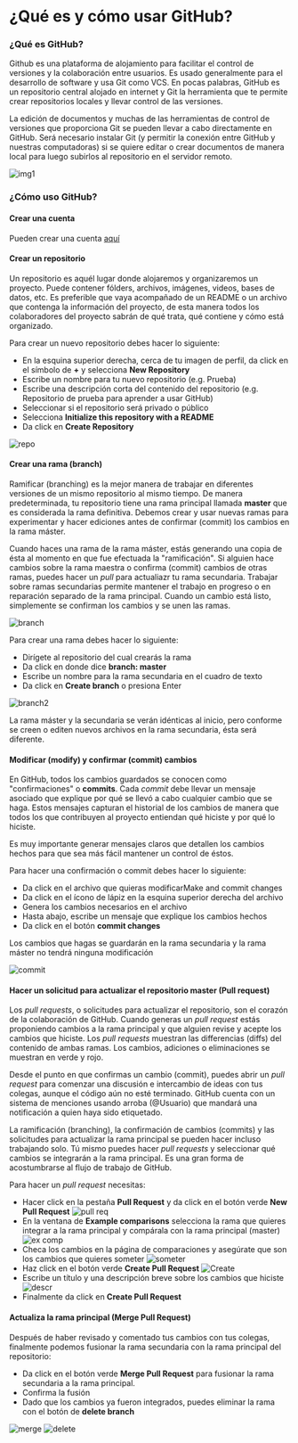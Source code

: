 # ¿Qué es y cómo usar GitHub?

### ¿Qué es GitHub?

Github es una plataforma de alojamiento para facilitar el control de versiones y la colaboración entre usuarios. Es usado generalmente para el desarrollo de software y usa Git como VCS. En pocas palabras, GitHub es un repositorio central alojado en internet y Git la herramienta que te permite crear repositorios locales y llevar control de las versiones. 

La edición de documentos y muchas de las herramientas de control de versiones que proporciona Git se pueden llevar a cabo directamente en GitHub. Será necesario instalar Git (y permitir la conexión entre GitHub y nuestras computadoras) si se quiere editar o crear documentos de manera local para luego subirlos al repositorio en el servidor remoto. 

![img1](https://d1jnx9ba8s6j9r.cloudfront.net/blog/wp-content/uploads/2017/11/GitHub-How-to-use-GitHub-Edureka-300x241.png)

### ¿Cómo uso GitHub?

#### Crear una cuenta

Pueden crear una cuenta [aquí](https://github.com/)

#### Crear un repositorio

Un repositorio es aquél lugar donde alojaremos y organizaremos un proyecto. Puede contener fólders, archivos, imágenes, videos, bases de datos, etc. Es preferible que vaya acompañado de un README o un archivo que contenga la información del proyecto, de esta manera todos los colaboradores del proyecto sabrán de qué trata, qué contiene y cómo está organizado. 

Para crear un nuevo repositorio debes hacer lo siguiente: 
- En la esquina superior derecha, cerca de tu imagen de perfil, da click en el símbolo de **+** y selecciona **New Repository**
- Escribe un nombre para tu nuevo repositorio (e.g. Prueba)
- Escribe una descripción corta del contenido del repositorio (e.g. Repositorio de prueba para aprender a usar GitHub)
- Seleccionar si el repositorio será privado o público
- Selecciona **Initialize this repository with a README**
- Da click en **Create Repository**

![repo](https://guides.github.com/activities/hello-world/create-new-repo.png)

#### Crear una rama (branch)

Ramificar (branching) es la mejor manera de trabajar en diferentes versiones de un mismo repositorio al mismo tiempo. De manera predeterminada, tu repositorio tiene una rama principal llamada **master** que es considerada la rama definitiva. Debemos crear y usar nuevas ramas para experimentar y hacer ediciones antes de confirmar (commit) los cambios en la rama máster. 

Cuando haces una rama de la rama máster, estás generando una copia de ésta al momento en que fue efectuada la "ramificación". Si alguien hace cambios sobre la rama maestra o confirma (commit) cambios de otras ramas, puedes hacer un *pull* para actualiazr tu rama secundaria. Trabajar sobre ramas secundarias permite mantener el trabajo en progreso o en reparación separado de la rama principal. Cuando un cambio está listo, simplemente se confirman los cambios y se unen las ramas. 

![branch](https://guides.github.com/activities/hello-world/branching.png)

Para crear una rama debes hacer lo siguiente: 
- Dirígete al repositorio del cual crearás la rama
- Da click en donde dice **branch: master**
- Escribe un nombre para la rama secundaria en el cuadro de texto
- Da click en **Create branch** o presiona Enter

![branch2](https://guides.github.com/activities/hello-world/readme-edits.gif)

La rama máster y la secundaria se verán idénticas al inicio, pero conforme se creen o editen nuevos archivos en la rama secundaria, ésta será diferente. 

#### Modificar (modify) y confirmar (commit) cambios 

En GitHub, todos los cambios guardados se conocen como "confirmaciones" o **commits**. Cada *commit* debe llevar un mensaje asociado que explique por qué se llevó a cabo cualquier cambio que se haga. Estos mensajes capturan el historial de los cambios de manera que todos los que contribuyen al proyecto entiendan qué hiciste y por qué lo hiciste. 

Es muy importante generar mensajes claros que detallen los cambios hechos para que sea más fácil mantener un control de éstos. 

Para hacer una confirmación o commit debes hacer lo siguiente: 
- Da click en el archivo que quieras modificarMake and commit changes
- Da click en el ícono de lápiz en la esquina superior derecha del archivo
- Genera los cambios necesarios en el archivo
- Hasta abajo, escribe un mensaje que explique los cambios hechos
- Da click en el botón **commit changes**

Los cambios que hagas se guardarán en la rama secundaria y la rama máster no tendrá ninguna modificación

![commit](https://guides.github.com/activities/hello-world/commit.png)

#### Hacer un solicitud para actualizar el repositorio master (Pull request)

Los *pull requests*,  o solicitudes para actualizar el repositorio, son el corazón de la colaboración de GitHub. Cuando generas un *pull request* estás proponiendo cambios a la rama principal y que alguien revise y acepte los cambios que hiciste. Los *pull requests* muestran las differencias (diffs) del contenido de ambas ramas. Los cambios, adiciones o eliminaciones se muestran en verde y rojo. 

Desde el punto en que confirmas un cambio (commit), puedes abrir un *pull request* para comenzar una discusión e intercambio de ideas con tus colegas, aunque el código aún no esté terminado. GitHub cuenta con un sistema de menciones usando arroba (@Usuario) que mandará una notificación a quien haya sido etiquetado. 

La ramificación (branching), la confirmación de cambios (commits) y las solicitudes para actualizar la rama principal se pueden hacer incluso trabajando solo. Tú mismo puedes hacer *pull requests* y seleccionar qué cambios se integrarán a la rama principal. Es una gran forma de acostumbrarse al flujo de trabajo de GitHub. 

Para hacer un *pull request* necesitas:
- Hacer click en la pestaña **Pull Request** y da click en el botón verde **New Pull Request**
![pull req](https://guides.github.com/activities/hello-world/pr-tab.gif)
- En la ventana de **Example comparisons** selecciona la rama que quieres integrar a la rama principal y compárala con la rama principal (master)
![ex comp](https://guides.github.com/activities/hello-world/pick-branch.png)
- Checa los cambios en la página de comparaciones y asegúrate que son los cambios que quieres someter
![someter](https://guides.github.com/activities/hello-world/diff.png)
- Haz click en el botón verde **Create Pull Request** 
![Create](https://guides.github.com/activities/hello-world/create-pr.png)
- Escribe un título y una descripción breve sobre los cambios que hiciste 
![descr](https://guides.github.com/activities/hello-world/pr-form.png)
- Finalmente da click en **Create Pull Request**


#### Actualiza la rama principal (Merge Pull Request)

Después de haber revisado y comentado tus cambios con tus colegas, finalmente podemos fusionar la rama secundaria con la rama principal del repositorio: 

- Da click en el botón verde **Merge Pull Request** para fusionar la rama secundaria a la rama principal. 
- Confirma la fusión
- Dado que los cambios ya fueron integrados, puedes eliminar la rama con el botón de **delete branch**

![merge](https://guides.github.com/activities/hello-world/merge-button.png)
![delete](https://guides.github.com/activities/hello-world/delete-button.png)




